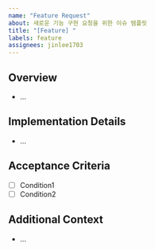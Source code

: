 ```yaml
---
name: "Feature Request"
about: 새로운 기능 구현 요청을 위한 이슈 템플릿
title: "[Feature] "
labels: feature
assignees: jinlee1703
---
```


## Overview

<!-- 구현하고자 하는 기능에 대한 간단한 설명 -->
<!-- 기능 구현의 필요성, 배경 -->

- ...

## Implementation Details

<!-- 구현 방법 및 구현 시 고려사항 (선택) -->

- ...

## Acceptance Criteria

<!-- 완료 조건 (선택) -->

- [ ] Condition1
- [ ] Condition2

## Additional Context

<!-- 참고 자료, 관련 문서 등 (선택) -->

- ...
